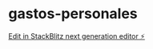# gastos-personales

[Edit in StackBlitz next generation editor ⚡️](https://stackblitz.com/~/github.com/M4r14n023/gastos-personales)